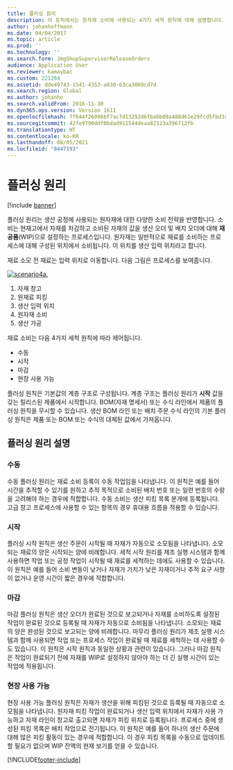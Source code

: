 ```yaml
---
title: 플러싱 원리
description: 이 토픽에서는 원자재 소비에 사용되는 4가지 세척 원칙에 대해 설명합니다.
author: johanhoffmann
ms.date: 04/04/2017
ms.topic: article
ms.prod: ''
ms.technology: ''
ms.search.form: JmgShopSupervisorReleaseOrders
audience: Application User
ms.reviewer: kamaybac
ms.custom: 221264
ms.assetid: dde49743-1541-4353-a030-63ca3069cd7d
ms.search.region: Global
ms.author: johanho
ms.search.validFrom: 2016-11-30
ms.dyn365.ops.version: Version 1611
ms.openlocfilehash: 7f644f26098bf7ac7d13292d6fbabb09a488d61e29fcd5fbd3cf0d261f0529bc
ms.sourcegitcommit: 42fe9790ddf0bdad911544deaa82123a396712fb
ms.translationtype: HT
ms.contentlocale: ko-KR
ms.lasthandoff: 08/05/2021
ms.locfileid: "8447193"
---
```

# <a name="flushing-principles"></a>플러싱 원리

[!include [banner](../includes/banner.md)]

플러싱 원리는 생산 공정에 사용되는 원자재에 대한 다양한 소비 전략을 반영합니다. 소비는 현재고에서 자재를 차감하고 소비된 자재의 값을 생산 오더 및 배치 오더에 대해 **재공품**(WIP)으로 설정하는 프로세스입니다. 원자재는 일반적으로 재료를 소비하는 프로세스에 대해 구성된 위치에서 소비됩니다. 이 위치를 생산 입력 위치라고 합니다.

재료 소모 전 재료는 입력 위치로 이동합니다. 다음 그림은 프로세스를 보여줍니다.

[![scenario4a.](./media/scenario4a.png)](./media/scenario4a.png)

1. 자재 창고
2. 원재료 피킹
3. 생산 입력 위치
4. 원자재 소비
5. 생산 가공

재료 소비는 다음 4가지 세척 원칙에 따라 제어됩니다.

- 수동
- 시작
- 마감
- 현장 사용 가능

플러싱 원칙은 기본값의 계층 구조로 구성됩니다. 계층 구조는 플러싱 원리가 **시작** 값을 갖는 릴리스된 제품에서 시작합니다. BOM(자재 명세서) 또는 수식 라인에서 제품의 플러싱 원칙을 무시할 수 있습니다. 생산 BOM 라인 또는 배치 주문 수식 라인의 기본 플러싱 원칙은 제품 또는 BOM 또는 수식의 대체된 값에서 가져옵니다.

## <a name="description-of-the-flushing-principles"></a>플러싱 원리 설명

### <a name="manual"></a>수동
수동 플러싱 원리는 재료 소비 등록이 수동 작업임을 나타냅니다. 이 원칙은 예를 들어 시간을 추적할 수 있기를 원하고 추적 목적으로 소비된 배치 번호 또는 일련 번호의 수량을 고려해야 하는 경우에 적합합니다. 수동 소비는 생산 피킹 목록 분개에 등록됩니다. 고급 창고 프로세스에 사용할 수 있는 항목의 경우 휴대용 흐름을 적용할 수 있습니다.

### <a name="start"></a>시작
플러싱 시작 원칙은 생산 주문이 시작될 때 자재가 자동으로 소모됨을 나타냅니다. 소모되는 재료의 양은 시작되는 양에 비례합니다. 세척 시작 원리를 제조 실행 시스템과 함께 사용하면 작업 또는 공정 작업이 시작될 때 재료를 세척하는 데에도 사용할 수 있습니다. 이 원칙은 예를 들어 소비 변동이 낮거나 자재가 가치가 낮은 자재이거나 추적 요구 사항이 없거나 운영 시간이 짧은 경우에 적합합니다. 

### <a name="finish"></a>마감
마감 플러싱 원칙은 생산 오더가 완료된 것으로 보고되거나 자재를 소비하도록 설정된 작업이 완료된 것으로 등록될 때 자재가 자동으로 소비됨을 나타냅니다. 소모되는 재료의 양은 완성된 것으로 보고되는 양에 비례합니다. 마무리 플러싱 원리가 제조 실행 시스템과 함께 사용되면 작업 또는 프로세스 작업이 완료될 때 재료를 세척하는 데 사용할 수도 있습니다. 이 원칙은 시작 원칙과 동일한 상황과 관련이 있습니다. 그러나 마감 원칙은 작업이 완료되기 전에 자재를 WIP로 설정하지 않아야 하는 더 긴 실행 시간이 있는 작업에 적용됩니다. 

### <a name="available-at-location"></a>현장 사용 가능
현장 사용 가능 플러싱 원칙은 자재가 생산을 위해 피킹된 것으로 등록될 때 자동으로 소모됨을 나타냅니다. 원자재 피킹 작업이 완료되거나 생산 입력 위치에서 자재가 사용 가능하고 자재 라인이 창고로 출고되면 자재가 피킹 위치로 등록됩니다. 프로세스 중에 생성된 피킹 목록은 배치 작업으로 전기됩니다. 이 원칙은 예를 들어 하나의 생산 주문에 대해 많은 피킹 활동이 있는 경우에 적합합니다. 이 경우 피킹 목록을 수동으로 업데이트할 필요가 없으며 WIP 잔액의 현재 보기를 얻을 수 있습니다.


[!INCLUDE[footer-include](../../includes/footer-banner.md)]